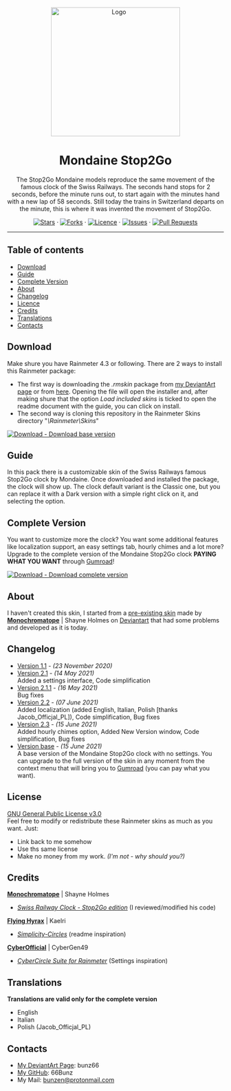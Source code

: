<!-- PROJECT LOGO -->
<br />
<p align="center">
    <a href="https://github.com/66Bunz/Mondaine-Stop2Go-Rainmeter">
        <img src="https://user-images.githubusercontent.com/66331265/127736188-7b514b6e-8776-4d8c-b726-bf3728505642.png"
            alt="Logo" width="300" height="300">
    </a>
</p>

<!-- TITLE -->
<h1 align="center">Mondaine Stop2Go</h1>

<!-- INTRO -->
<p align="center">
    The Stop2Go Mondaine models reproduce the same movement of the famous clock of the Swiss Railways. The seconds hand stops for 2 seconds, before the minute runs out, to start again with the minutes hand with a new lap of 58 seconds. Still today the trains in Switzerland departs on the minute, this is where it was invented the movement of Stop2Go.
</p>

<!-- BUTTONS -->
<p align="center">
    <a href="https://github.com/66Bunz/Mondaine-Stop2Go-Rainmeter/stargazers"><img
            src="https://img.shields.io/github/stars/66Bunz/Mondaine-Stop2Go-Rainmeter.svg" alt="Stars"></a>
    ·
    <a href="https://github.com/66Bunz/Mondaine-Stop2Go-Rainmeter/network"><img
            src="https://img.shields.io/github/forks/66Bunz/Mondaine-Stop2Go-Rainmeter.svg" alt="Forks"></a>
    ·
    <a href="https://github.com/66Bunz/Mondaine-Stop2Go-Rainmeter/blob/master/LICENSE"><img
            src="https://img.shields.io/github/license/66Bunz/Mondaine-Stop2Go-Rainmeter.svg" alt="Licence"></a>
    ·
    <a href="https://GitHub.com/66Bunz/Mondaine-Stop2Go-Rainmeter/issues/"><img
            src="https://img.shields.io/github/issues/66Bunz/Mondaine-Stop2Go-Rainmeter.svg" alt="Issues"></a>
    ·
    <a href="https://GitHub.com/66Bunz/Mondaine-Stop2Go-Rainmeter/pull/"><img
            src="https://img.shields.io/github/issues-pr/66Bunz/Mondaine-Stop2Go-Rainmeter.svg" alt="Pull Requests"></a>
</p>

----

## Table of contents

- [Download](#download)
- [Guide](#guide)
- [Complete Version](#complete-version)
- [About](#about)
- [Changelog](#changelog)
- [Licence](#licence)
- [Credits](#credits)
- [Translations](#translations)
- [Contacts](#contacts)

## Download
Make shure you have Rainmeter 4.3 or following.
There are 2 ways to install this Rainmeter package:
 - The first way is downloading the *.rmskin* package from [my DeviantArt page](https://www.deviantart.com/bunz66/art/Mondaine-Stop2Go-2-3-862227018) or from [here](https://github.com/66Bunz/Mondaine-Stop2Go-Rainmeter/releases/tag/light). Opening the file will open the installer and, after making shure that the option *Load included skins* is ticked to open the readme document with the guide, you can click on install.
 - The second way is cloning this repository in the Rainmeter Skins directory "*\Rainmeter\Skins*"  

[![Download - Download base version](https://img.shields.io/static/v1?label=Download&message=Download+base+version&color=4BD764&style=for-the-badge)](https://gum.co/AqLYb)

## Guide
In this pack there is a customizable skin of the Swiss Railways famous Stop2Go clock by Mondaine. Once downloaded and installed the package, the clock will show up. The clock default variant is the Classic one, but you can replace it with a Dark version with a simple right click on it, and selecting the option. 

## Complete Version
You want to customize more the clock? You want some additional features like localization support, an easy settings tab, hourly chimes and a lot more?  
Upgrade to the complete version of the Mondaine Stop2Go clock **PAYING WHAT YOU WANT** through [Gumroad](https://gum.co/AqLYb)!

[![Download - Download complete version](https://img.shields.io/static/v1?label=Download&message=Download+complete+version&color=f700fa&style=for-the-badge)](https://github.com/66Bunz/Mondaine-Stop2Go-Rainmeter/releases/tag/base)

## About
I haven't created this skin, I started from a [pre-existing skin](https://www.deviantart.com/monochromatope/art/Swiss-Railway-Clock-Stop2Go-edition-592873114) made by [**Monochromatope**](https://www.deviantart.com/monochromatope) | Shayne Holmes on [Deviantart](https://www.deviantart.com/) that had some problems and developed as it is today.

## Changelog
- [Version 1.1](https://github.com/66Bunz/Mondaine-Stop2Go-Rainmeter/releases/tag/v1.1-eng) - *(23 November 2020)*  
- [Version 2.1](https://github.com/66Bunz/Mondaine-Stop2Go-Rainmeter/releases/tag/v2.1-eng) - *(14 May 2021)*  
  Added a settings interface, Code simplification
- [Version 2.1.1](https://github.com/66Bunz/Mondaine-Stop2Go-Rainmeter/releases/tag/v2.1.1-eng) - *(16 May 2021)*  
  Bug fixes
- [Version 2.2](https://github.com/66Bunz/Mondaine-Stop2Go-Rainmeter/releases/tag/v2.2) - *(07 June 2021)*  
 Added localization (added English, Italian, Polish [thanks Jacob_Officjal_PL]), Code simplification, Bug fixes
- [Version 2.3](https://github.com/66Bunz/Mondaine-Stop2Go-Rainmeter/releases/tag/v2.3) - *(15 June 2021)*  
  Added hourly chimes option, Added New Version window, Code simplification, Bug fixes
- [Version base](https://github.com/66Bunz/Mondaine-Stop2Go-Rainmeter/releases/tag/light) - *(15 June 2021)*  
  A base version of the Mondaine Stop2Go clock with no settings. You can upgrade to the full version of the skin in any moment from the context menu that will bring you to [Gumroad](https://gum.co/AqLYb) (you can pay what you want).


## License
[GNU General Public License v3.0](https://www.gnu.org/licenses/gpl-3.0.html)  
Feel free to modify or redistribute these Rainmeter skins as much as you want. Just:
- Link back to me somehow
- Use ths same license
- Make no money from my work. *(I'm not - why should you?)*

## Credits
[**Monochromatope**](https://www.deviantart.com/monochromatope) | Shayne Holmes
- [*Swiss Railway Clock - Stop2Go edition*](https://www.deviantart.com/monochromatope/art/Swiss-Railway-Clock-Stop2Go-edition-592873114) (I reviewed/modified his code)

[**Flying Hyrax**](https://www.deviantart.com/flyinghyrax) | Kaelri
- [*Simplicity-Circles*](https://www.deviantart.com/flyinghyrax/art/Simplicity-Circles-223877982) (readme inspiration)

[**CyberOfficial**](https://www.deviantart.com/cybergen49) | CyberGen49
- [*CyberCircle Suite for Rainmeter*](https://www.deviantart.com/cybergen49/art/CyberCircle-Suite-for-Rainmeter-815752935) (Settings inspiration)

## Translations
__Translations are valid only for the complete version__
- English
- Italian
- Polish (Jacob_Officjal_PL)

## Contacts
- [My DeviantArt Page](https://www.deviantart.com/bunz66): bunz66
- [My GitHub](https://github.com/66Bunz/-Rainmeter-Mondaine_Stop2Go): 66Bunz
- My Mail: [bunzen@protonmail.com](mailto:bunzen@protonmail.com)
